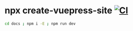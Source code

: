 # npx create-vuepress-site [![CI](https://github.com/daggerok/npx-create-vuepress-site-example/actions/workflows/ci.yaml/badge.svg)](https://github.com/daggerok/npx-create-vuepress-site-example/actions/workflows/ci.yaml)

```bash
cd docs ; npm i -E ; npm run dev
```
